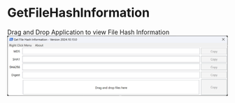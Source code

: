 # GetFileHashInformation
Drag and Drop Application to view File Hash Information<br>
 ![FirstLoad](/Images/Application_GFHI_FirstLoad.png)